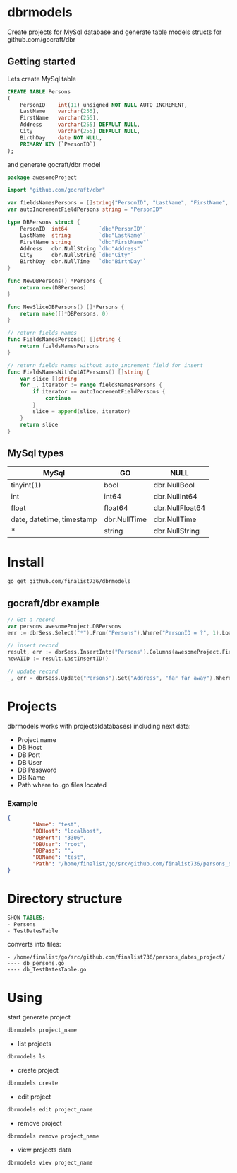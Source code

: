 # dbrmodels
Create projects for MySql database and generate table models structs for github.com/gocraft/dbr
## Getting started
Lets create MySql table
```sql
CREATE TABLE Persons
(
    PersonID    int(11) unsigned NOT NULL AUTO_INCREMENT,
    LastName    varchar(255),
    FirstName   varchar(255),
    Address     varchar(255) DEFAULT NULL,
    City        varchar(255) DEFAULT NULL,
    BirthDay 	date NOT NULL,
    PRIMARY KEY (`PersonID`)
);
```
and generate gocraft/dbr model
```go
package awesomeProject

import "github.com/gocraft/dbr"

var fieldsNamesPersons = []string{"PersonID", "LastName", "FirstName", "Address", "City"}
var autoIncrementFieldPersons string = "PersonID"

type DBPersons struct {
	PersonID  int64          `db:"PersonID"`
	LastName  string         `db:"LastName"`
	FirstName string         `db:"FirstName"`
	Address   dbr.NullString `db:"Address"`
	City      dbr.NullString `db:"City"`
	BirthDay  dbr.NullTime   `db:"BirthDay"`
}

func NewDBPersons() *Persons {
	return new(DBPersons)
}

func NewSliceDBPersons() []*Persons {
	return make([]*DBPersons, 0)
}

// return fields names
func FieldsNamesPersons() []string {
	return fieldsNamesPersons
}

// return fields names without auto_increment field for insert
func FieldsNamesWithOutAIPersons() []string {
	var slice []string
	for _, iterator := range fieldsNamesPersons {
		if iterator == autoIncrementFieldPersons {
			continue
		}
		slice = append(slice, iterator)
	}
	return slice
}
```
## MySql types
| MySql | GO | NULL |
| ------------- | ------------- | ------------- |
| tinyint(1) | bool | dbr.NullBool |
| int | int64 | dbr.NullInt64 |
| float | float64 | dbr.NullFloat64 |
| date, datetime, timestamp | dbr.NullTime | dbr.NullTime |
| * | string | dbr.NullString |

# Install
```bash
go get github.com/finalist736/dbrmodels
```
## gocraft/dbr example
```go
// Get a record
var persons awesomeProject.DBPersons
err := dbrSess.Select("*").From("Persons").Where("PersonID = ?", 1).Load(&persons)

// insert record
result, err := dbrSess.InsertInto("Persons").Columns(awesomeProject.FieldsNamesWithOutAIPersons()...).Record(&persons).Exec()
newAIID := result.LastInsertID()

// update record
_, err = dbrSess.Update("Persons").Set("Address", "far far away").Where("`PersonID`=?", newAIID).Exec()
```
# Projects

dbrmodels works with projects(databases) including next data:
* Project name
* DB Host
* DB Port
* DB User
* DB Password
* DB Name
* Path where to .go files located

### Example 
```json
{
        "Name": "test",
        "DBHost": "localhost",
        "DBPort": "3306",
        "DBUser": "root",
        "DBPass": "",
        "DBName": "test",
        "Path": "/home/finalist/go/src/github.com/finalist736/persons_dates_project/dbrmodels"
}
```

# Directory structure

```sql
SHOW TABLES;
- Persons
- TestDatesTable
```
converts into files:
```
- /home/finalist/go/src/github.com/finalist736/persons_dates_project/
---- db_persons.go
---- db_TestDatesTable.go
```

# Using
start generate project
```bash
dbrmodels project_name
```
* list projects
```bash
dbrmodels ls
```
* create project
```bash
dbrmodels create
```
* edit project
```bash
dbrmodels edit project_name
```
* remove project
```bash
dbrmodels remove project_name
```
* view projects data
```bash
dbrmodels view project_name
```
